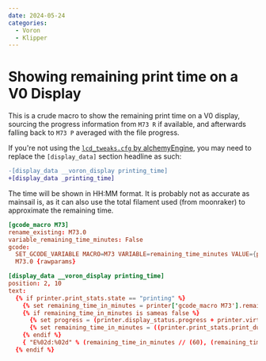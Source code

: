 ```yaml
---
date: 2024-05-24
categories:
  - Voron
  - Klipper
---
```


# Showing remaining print time on a V0 Display

This is a crude macro to show the remaining print time on a V0 display, sourcing the progress information from `M73 R` if available, and afterwards falling back to `M73 P` averaged with the file progress.

If you're not using the [`lcd_tweaks.cfg` by alchemyEngine](https://github.com/VoronDesign/Voron-Documentation/blob/b59ea5173cc68d0d48ce5f27cc9012c17dc2b45c/community/howto/alchemyEngine/lcd_tweaks.cfg), you may need to replace the `[display_data]` section headline as such:

```diff
-[display_data __voron_display printing_time]
+[display_data _printing_time]
```

The time will be shown in HH:MM format. It is probably not as accurate as mainsail is, as it can also use the total filament used (from moonraker) to approximate the remaining time.

```toml
[gcode_macro M73]
rename_existing: M73.0
variable_remaining_time_minutes: False
gcode:
  SET_GCODE_VARIABLE MACRO=M73 VARIABLE=remaining_time_minutes VALUE={params.R | default(false) }
  M73.0 {rawparams}

[display_data __voron_display printing_time]
position: 2, 10
text:
  {% if printer.print_stats.state == "printing" %}
    {% set remaining_time_in_minutes = printer['gcode_macro M73'].remaining_time_minutes %}
    {% if remaining_time_in_minutes is sameas false %}
      {% set progress = (printer.display_status.progress + printer.virtual_sdcard.progress)/2 %}
      {% set remaining_time_in_minutes = ((printer.print_stats.print_duration / progress) - printer.print_stats.print_duration) // 60 %}
    {% endif %}    
    { "E%02d:%02d" % (remaining_time_in_minutes // (60), (remaining_time_in_minutes) % 60) }
  {% endif %}
```
